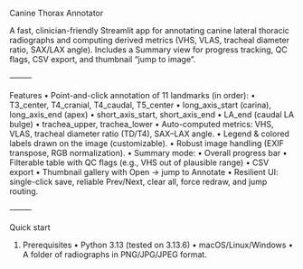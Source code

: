 Canine Thorax Annotator

A fast, clinician-friendly Streamlit app for annotating canine lateral thoracic radiographs and computing derived metrics (VHS, VLAS, tracheal diameter ratio, SAX/LAX angle). Includes a Summary view for progress tracking, QC flags, CSV export, and thumbnail “jump to image”.

⸻

Features
	•	Point-and-click annotation of 11 landmarks (in order):
	•	T3_center, T4_cranial, T4_caudal, T5_center
	•	long_axis_start (carina), long_axis_end (apex)
	•	short_axis_start, short_axis_end
	•	LA_end (caudal LA bulge)
	•	trachea_upper, trachea_lower
	•	Auto-computed metrics:
VHS, VLAS, tracheal diameter ratio (TD/T4), SAX–LAX angle.
	•	Legend & colored labels drawn on the image (customizable).
	•	Robust image handling (EXIF transpose, RGB normalization).
	•	Summary mode:
	•	Overall progress bar
	•	Filterable table with QC flags (e.g., VHS out of plausible range)
	•	CSV export
	•	Thumbnail gallery with Open → jump to Annotate
	•	Resilient UI: single-click save, reliable Prev/Next, clear all, force redraw, and jump routing.

⸻

Quick start

1) Prerequisites
	•	Python 3.13 (tested on 3.13.6)
	•	macOS/Linux/Windows
	•	A folder of radiographs in PNG/JPG/JPEG format.
